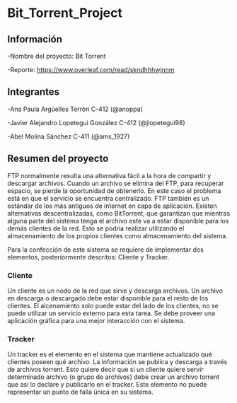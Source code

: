 # Bit_Torrent_Project

## Información
-Nombre del proyecto: Bit Torrent

-Reporte: https://www.overleaf.com/read/skndhhhwjnnm

## Integrantes
-Ana Paula Argüelles Terrón C-412 (@anoppa)

-Javier Alejandro Lopetegui González C-412 (@jlopetegui98)

-Abel Molina Sánchez C-411 (@ams_1927)

## Resumen del proyecto

FTP normalmente resulta una alternativa fácil a la hora de compartir y descargar archivos. Cuando
un archivo se elimina del FTP, para recuperar espacio, se pierde la oportunidad de obtenerlo. En
este caso el problema está en que el servicio se encuentra centralizado. FTP también es un estándar
de los más antiguos de internet en capa de aplicación. Existen alternativas descentralizadas, como
BitTorrent, que garantizan que mientras alguna parte del sistema tenga el archivo este va a estar
disponible para los demás clientes de la red. Esto se podría realizar utilizando el almacenamiento de
los propios clientes como almacenamiento del sistema.

Para la confección de este sistema se requiere de implementar dos elementos, posteriormente
descritos: Cliente y Tracker.
### Cliente
Un cliente es un nodo de la red que sirve y descarga archivos. Un archivo en descarga o descargado
debe estar disponible para el resto de los clientes. El alcenamiento solo puede estar del lado de los
clientes, no se puede utilizar un servicio externo para esta tarea. Se debe proveer una aplicación
gráfica para una mejor interacción con el sistema.
### Tracker
Un tracker es el elemento en el sistema que mantiene actualizado qué clientes poseen qué archivo.
La información se publica y descarga a través de archivos torrent. Esto quiere decir que si un cliente
quiere servir determinado archivo (o grupo de archivos) debe crear un archivo torrent que así lo
declare y publicarlo en el tracker. Este elemento no puede representar un punto de falla única en su
sistema.
